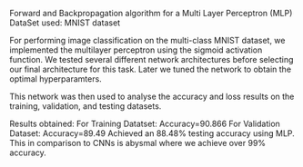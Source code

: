 Forward and Backpropagation algorithm for a Multi Layer Perceptron (MLP)
DataSet used: MNIST dataset

For performing image classification on the multi-class MNIST dataset, we implemented the multilayer perceptron using the sigmoid activation function. We tested several different network architectures before selecting our final architecture for this task. Later we tuned the network to obtain the optimal hyperparamters.

This network was then used to analyse the accuracy and loss results on the training, validation, and testing datasets.

Results obtained: For Training Datatset: Accuracy=90.866 For Validation Dataset: Accuracy=89.49 Achieved an 88.48% testing accuracy using MLP. This in comparison to CNNs is abysmal where we achieve over 99% accuracy.
